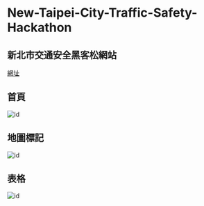 # New-Taipei-City-Traffic-Safety-Hackathon

## 新北市交通安全黑客松網站

[網址](http://williammou.info/New-Taipei-City-Traffic-Safety-Hackathon/)

## 首頁

![id](https://i.imgur.com/vgIDusZ.png)

## 地圖標記

![id](https://i.imgur.com/rfoaNTS.png)

## 表格

![id](https://i.imgur.com/rgIiUrC.png)

